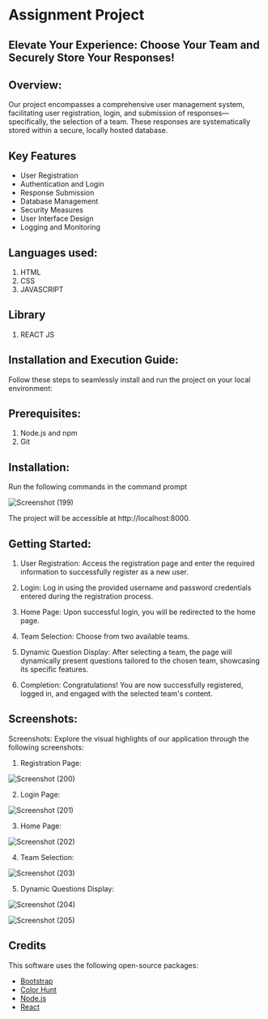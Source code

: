 # Assignment Project

## Elevate Your Experience: Choose Your Team and Securely Store Your Responses!

## Overview:
Our project encompasses a comprehensive user management system, facilitating user registration, login, and submission of responses—specifically, the selection of a team. These responses are systematically stored within a secure, locally hosted database.

## Key Features

- User Registration
- Authentication and Login
- Response Submission
- Database Management
- Security Measures
- User Interface Design
- Logging and Monitoring

## Languages used:
1. HTML
2. CSS
3. JAVASCRIPT

## Library
1. REACT JS

## Installation and Execution Guide:

Follow these steps to seamlessly install and run the project on your local environment:

## Prerequisites:
1. Node.js and npm
2. Git

## Installation:
Run the following commands in the command prompt


![Screenshot (199)](https://github.com/tswmy/login-form/assets/146413390/22f1379a-8db1-41c9-a839-6b7d7eb10fe9)


The project will be accessible at http://localhost:8000.

## Getting Started:
1. User Registration:
Access the registration page and enter the required information to successfully register as a new user.

2. Login:
Log in using the provided username and password credentials entered during the registration process.

3. Home Page:
Upon successful login, you will be redirected to the home page.

4. Team Selection:
Choose from two available teams.

5. Dynamic Question Display:
After selecting a team, the page will dynamically present questions tailored to the chosen team, showcasing its specific features.

6. Completion:
Congratulations! You are now successfully registered, logged in, and engaged with the selected team's content.

## Screenshots:
Screenshots:
Explore the visual highlights of our application through the following screenshots:

1. Registration Page:

![Screenshot (200)](https://github.com/tswmy/login-form/assets/146413390/82971628-19c5-4a8d-a37b-e5b7ee6b9ff6)

2. Login Page:

![Screenshot (201)](https://github.com/tswmy/login-form/assets/146413390/a62b40b8-ef32-459c-a7f5-e82b3f761f10)

3. Home Page:

![Screenshot (202)](https://github.com/tswmy/login-form/assets/146413390/d9bf7ed3-dcdd-40eb-b30a-6ac1dea7cbad)

4. Team Selection:

![Screenshot (203)](https://github.com/tswmy/login-form/assets/146413390/d9df12a9-7bea-4bff-a360-d383f0e57e69)

5. Dynamic Questions Display:

![Screenshot (204)](https://github.com/tswmy/login-form/assets/146413390/ed1d5db1-d076-43f7-ae2a-decbcfdc8239)

![Screenshot (205)](https://github.com/tswmy/login-form/assets/146413390/8bee7f1f-bdcf-4849-a298-d7fde0092f78)

## Credits

This software uses the following open-source packages:
- [Bootstrap](https://getbootstrap.com)
- [Color Hunt](https://colorhunt.co)
- [Node.js](https://nodejs.org/en)
- [React](https://react.dev/)






